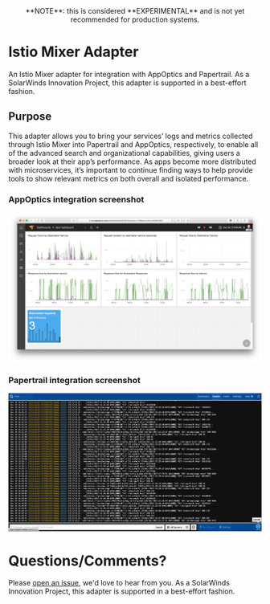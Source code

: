 <div align="center"> **NOTE**: this is considered **EXPERIMENTAL** and is not yet recommended for production systems.</div>

# Istio Mixer Adapter
An Istio Mixer adapter for integration with AppOptics and Papertrail. As a SolarWinds Innovation Project, this adapter is supported in a best-effort fashion.

## Purpose
This adapter allows you to bring your services’ logs and metrics collected through Istio Mixer into Papertrail and AppOptics, respectively, to enable all of the advanced search and organizational capabilities, giving users a broader look at their app’s performance. As apps become more distributed with microservices, it’s important to continue finding ways to help provide tools to show relevant metrics on both overall and isolated performance.

### AppOptics integration screenshot
![AppOptics integration screenshot](docs/istio-appoptics.png)

### Papertrail integration screenshot
![Papertrail integration screenshot](docs/istio-papertrail.png)

# Questions/Comments?
Please [open an issue](https://github.com/solarwinds/istio-adapter/issues/new), we'd love to hear from you. As a SolarWinds Innovation Project, this adapter is supported in a best-effort fashion.
